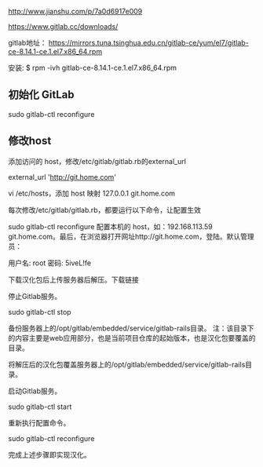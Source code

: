 http://www.jianshu.com/p/7a0d6917e009


https://www.gitlab.cc/downloads/


gitlab地址：
https://mirrors.tuna.tsinghua.edu.cn/gitlab-ce/yum/el7/gitlab-ce-8.14.1-ce.1.el7.x86_64.rpm

安装:
$ rpm -ivh gitlab-ce-8.14.1-ce.1.el7.x86_64.rpm

## 初始化 GitLab
sudo gitlab-ctl reconfigure

## 修改host

添加访问的 host，修改/etc/gitlab/gitlab.rb的external_url

external_url 'http://git.home.com'

vi /etc/hosts，添加 host 映射
127.0.0.1 git.home.com

每次修改/etc/gitlab/gitlab.rb，都要运行以下命令，让配置生效

sudo gitlab-ctl reconfigure
配置本机的 host，如：192.168.113.59 git.home.com。最后，在浏览器打开网址http://git.home.com，登陆。默认管理员：

用户名: root
密码: 5iveL!fe


下载汉化包后上传服务器后解压。下载链接

停止Gitlab服务。

sudo gitlab-ctl stop

备份服务器上的/opt/gitlab/embedded/service/gitlab-rails目录。 注：该目录下的内容主要是web应用部分，也是当前项目仓库的起始版本，也是汉化包要覆盖的目录。

将解压后的汉化包覆盖服务器上的/opt/gitlab/embedded/service/gitlab-rails目录。

启动Gitlab服务。

sudo gitlab-ctl start

重新执行配置命令。

sudo gitlab-ctl reconfigure

完成上述步骤即实现汉化。
